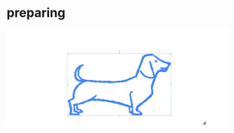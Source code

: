 # preparing  
![다운로드(1)](https://github.com/hyunmin713/preparing/blob/master/%EB%8B%A4%EC%9A%B4%EB%A1%9C%EB%93%9C%20(1).png)
